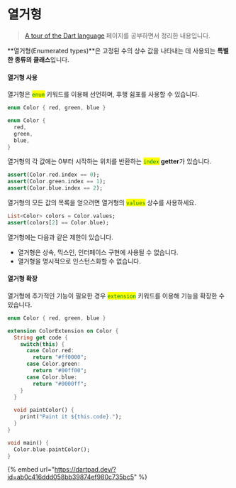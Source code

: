 # 열거형

> [A tour of the Dart language](https://dart.dev/guides/language/language-tour) 페이지를 공부하면서 정리한 내용입니다.

**열거형(Enumerated types)**은 고정된 수의 상수 값을 나타내는 데 사용되는 **특별한 종류의 클래스**입니다.

#### 열거형 사용

열거형은 <mark style="color:green;">`enum`</mark> 키워드를 이용해 선언하며, 후행 쉼표를 사용할 수 있습니다.

```dart
enum Color { red, green, blue }

enum Color {
  red,
  green,
  blue,
}
```

열거형의 각 값에는 0부터 시작하는 위치를 반환하는 <mark style="color:green;">`index`</mark> **getter**가 있습니다.

```dart
assert(Color.red.index == 0);
assert(Color.green.index == 1);
assert(Color.blue.index == 2);
```

열거형의 모든 값의 목록을 얻으려면 열거형의 <mark style="color:green;">`values`</mark> 상수를 사용하세요.

```dart
List<Color> colors = Color.values;
assert(colors[2] == Color.blue);
```

열거형에는 다음과 같은 제한이 있습니다.

* 열거형은 상속, 믹스인, 인터페이스 구현에 사용될 수 없습니다.
* 열거형을 명시적으로 인스턴스화할 수 없습니다.

#### 열거형 확장

열거형에 추가적인 기능이 필요한 경우 <mark style="color:green;">`extension`</mark> 키워드를 이용해 기능을 확장한 수 있습니다.

```dart
enum Color { red, green, blue }

extension ColorExtension on Color {
  String get code {
    switch(this) {
      case Color.red:
        return "#ff0000";
      case Color.green:
        return "#00ff00";
      case Color.blue:
        return "#0000ff";
    }
  }
  
  void paintColor() {
    print("Paint it ${this.code}.");
  }
}

void main() {
  Color.blue.paintColor();
}
```

{% embed url="https://dartpad.dev/?id=ab0c416ddd058bb39874ef980c735bc5" %}
